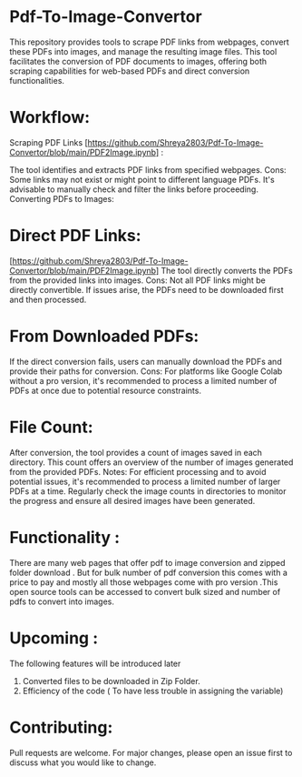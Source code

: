 # Pdf-To-Image-Convertor
This repository provides tools to scrape PDF links from webpages, convert these PDFs into images, and manage the resulting image files.
This tool facilitates the conversion of PDF documents to images, offering both scraping capabilities for web-based PDFs and direct conversion functionalities.

# Workflow:
Scraping PDF Links [https://github.com/Shreya2803/Pdf-To-Image-Convertor/blob/main/PDF2Image.ipynb] :

The tool identifies and extracts PDF links from specified webpages.
Cons: Some links may not exist or might point to different language PDFs. It's advisable to manually check and filter the links before proceeding.
Converting PDFs to Images:

# Direct PDF Links: 
[https://github.com/Shreya2803/Pdf-To-Image-Convertor/blob/main/PDF2Image.ipynb]
The tool directly converts the PDFs from the provided links into images.
Cons: Not all PDF links might be directly convertible. If issues arise, the PDFs need to be downloaded first and then processed.
# From Downloaded PDFs:
If the direct conversion fails, users can manually download the PDFs and provide their paths for conversion.
Cons: For platforms like Google Colab without a pro version, it's recommended to process a limited number of PDFs at once due to potential resource constraints.
# File Count:

After conversion, the tool provides a count of images saved in each directory. This count offers an overview of the number of images generated from the provided PDFs.
Notes:
For efficient processing and to avoid potential issues, it's recommended to process a limited number of larger PDFs at a time.
Regularly check the image counts in directories to monitor the progress and ensure all desired images have been generated.
# Functionality :
There are many web pages that offer pdf to image conversion and zipped folder download . But for bulk number of pdf conversion this comes with a price to pay and mostly all those webpages come with pro version .This open source tools can be accessed to convert bulk sized and number of pdfs to convert into images.
# Upcoming : 
The following features will be introduced later
1) Converted files to be  downloaded in Zip Folder.
2) Efficiency of the code ( To have less trouble in assigning the variable)

# Contributing:
Pull requests are welcome. For major changes, please open an issue first to discuss what you would like to change.
